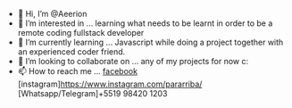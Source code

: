 - 👋 Hi, I’m @Aeerion
- 👀 I’m interested in ... learning what needs to be learnt in order to be a remote coding fullstack developer
- 🌱 I’m currently learning ... Javascript while doing a project together with an experienced coder friend.
- 💞️ I’m looking to collaborate on ... any of my projects for now c:
- 📫 How to reach me ... [facebook](https://www.facebook.com/pedro.parahyba) [instagram]https://www.instagram.com/pararriba/ [Whatsapp/Telegram]+5519 98420 1203

<!---
Aeerion/Aeerion is a ✨ special ✨ repository because its `README.md` (this file) appears on your GitHub profile.
You can click the Preview link to take a look at your changes.
--->
